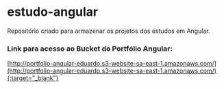 # estudo-angular

Repositório criado para armazenar os projetos dos estudos em Angular.

### Link para acesso ao Bucket do Portfólio Angular:
[http://portfolio-angular-eduardo.s3-website-sa-east-1.amazonaws.com/](http://portfolio-angular-eduardo.s3-website-sa-east-1.amazonaws.com/){:target="_blank"}
